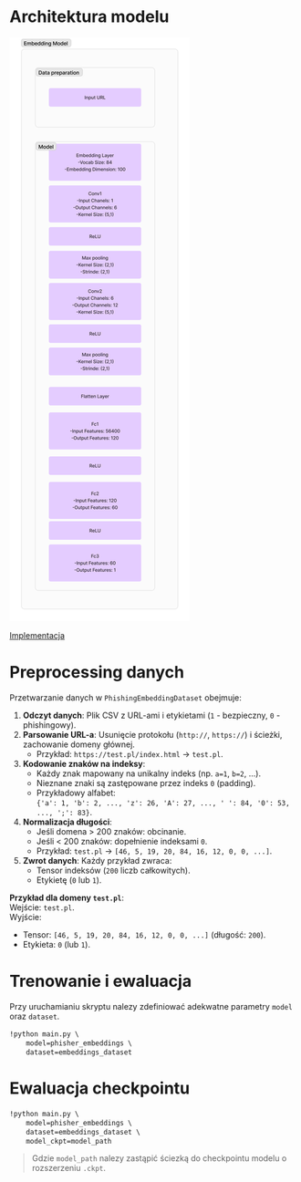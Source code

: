 # Architektura modelu
![Architektura](/docs/img/EmbeddingModelArchitecture.png)


[Implementacja](phisher/model/phisher_embeddings_model.py)

# Preprocessing danych

Przetwarzanie danych w `PhishingEmbeddingDataset` obejmuje:

1. **Odczyt danych**: Plik CSV z URL-ami i etykietami (`1` - bezpieczny, `0` - phishingowy).
2. **Parsowanie URL-a**: Usunięcie protokołu (`http://`, `https://`) i ścieżki, zachowanie domeny głównej.
   - Przykład: `https://test.pl/index.html` → `test.pl`.
3. **Kodowanie znaków na indeksy**:  
   - Każdy znak mapowany na unikalny indeks (np. `a=1`, `b=2`, ...).  
   - Nieznane znaki są zastępowane przez indeks `0` (padding).
   - Przykładowy alfabet:  
     `{'a': 1, 'b': 2, ..., 'z': 26, 'A': 27, ..., ' ': 84, '0': 53, ..., ';': 83}`.
4. **Normalizacja długości**:  
   - Jeśli domena > 200 znaków: obcinanie.
   - Jeśli < 200 znaków: dopełnienie indeksami `0`.
   - Przykład: `test.pl` → `[46, 5, 19, 20, 84, 16, 12, 0, 0, ...]`.
5. **Zwrot danych**: Każdy przykład zwraca:
   - Tensor indeksów (`200` liczb całkowitych).
   - Etykietę (`0` lub `1`).

**Przykład dla domeny `test.pl`**:  
Wejście: `test.pl`.  
Wyjście:  
- Tensor: `[46, 5, 19, 20, 84, 16, 12, 0, 0, ...]` (długość: `200`).  
- Etykieta: `0` (lub `1`).




# Trenowanie i ewaluacja
Przy uruchamianiu skryptu nalezy zdefiniować adekwatne parametry `model` oraz `dataset`.
```
!python main.py \
    model=phisher_embeddings \
    dataset=embeddings_dataset
```

# Ewaluacja checkpointu
```
!python main.py \
    model=phisher_embeddings \
    dataset=embeddings_dataset \
    model_ckpt=model_path
```
> Gdzie `model_path` nalezy zastąpić ściezką do checkpointu modelu o rozszerzeniu `.ckpt`.